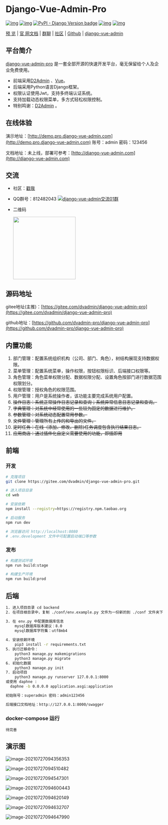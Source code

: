 # Django-Vue-Admin-Pro

[![img](https://img.shields.io/badge/license-MIT-blue.svg)](https://gitee.com/liqianglog/django-vue-admin/blob/master/LICENSE)  [![img](https://img.shields.io/badge/python-%3E=3.6.x-green.svg)](https://python.org/)  [![PyPI - Django Version badge](https://img.shields.io/badge/django%20versions-3.2-blue)](https://docs.djangoproject.com/zh-hans/3.2/) [![img](https://img.shields.io/badge/node-%3E%3D%2012.0.0-brightgreen)](https://nodejs.org/zh-cn/) [![img](https://gitee.com/dvadmin/django-vue-admin-pro/badge/star.svg?theme=dark)](https://gitee.com/dvadmin/django-vue-admin-pro)

[预 览](https://demo.django-vue-admin.com) | [官 网文档](https://www.django-vue-admin.com) | [群聊](https://qm.qq.com/cgi-bin/qm/qr?k=fOdnHhC8DJlRHGYSnyhoB8P5rgogA6Vs&jump_from=webapi) | [社区](https://bbs.django-vue-admin.com/) | [Github](https://github.com/liqianglog/django-vue-admin) | [django-vue-admin](https://gitee.com/dvadmin/django-vue-admin-pro/)

## 平台简介

[django-vue-admin-pro](https://gitee.com/dvadmin/django-vue-admin-pro) 是一套全部开源的快速开发平台，毫无保留给个人及企业免费使用。

* 前端采用[D2Admin](https://github.com/d2-projects/d2-admin) 、[Vue](https://cn.vuejs.org/)。
* 后端采用Python语言Django框架。
* 权限认证使用Jwt，支持多终端认证系统。
* 支持加载动态权限菜单，多方式轻松权限控制。
* 特别鸣谢：[D2Admin](https://github.com/d2-projects/d2-admin) 。

## 在线体验

演示地址：[http://demo.pro.django-vue-admin.com](http://demo.pro.django-vue-admin.com) 账号：admin 密码：123456

文档地址：未上线，部署可参考：[http://django-vue-admin.com](http://django-vue-admin.com)

## 交流

- 社区：[戳我](https://bbs.django-vue-admin.com)

- QQ群号：812482043 <a target="_blank" href="https://qm.qq.com/cgi-bin/qm/qr?k=fOdnHhC8DJlRHGYSnyhoB8P5rgogA6Vs&jump_from=webapi"><img border="0" src="//pub.idqqimg.com/wpa/images/group.png" alt="django-vue-admin交流01群" title="django-vue-admin交流01群"></a>

- 二维码

  <img src='https://gitee.com/liqianglog/django-vue-admin/raw/master/dvadmin-ui/src/assets/images/qq.jpg' width='200'>

## 源码地址

gitee地址(主推)：[https://gitee.com/dvadmin/django-vue-admin-pro](https://gitee.com/dvadmin/django-vue-admin-pro)

github地址：[https://github.com/dvadmin-pro/django-vue-admin-pro](https://github.com/dvadmin-pro/django-vue-admin-pro)

## 内置功能

1.  部门管理：配置系统组织机构（公司、部门、角色），树结构展现支持数据权限。
2.  菜单管理：配置系统菜单，操作权限，按钮权限标识、后端接口权限等。
3.  角色管理：角色菜单权限分配、数据权限分配、设置角色按部门进行数据范围权限划分。
4.  权限管理：授权角色的权限范围。
5.  用户管理：用户是系统操作者，该功能主要完成系统用户配置。
6.  ~~操作日志：系统正常操作日志记录和查询；系统异常信息日志记录和查询。~~
7.  ~~字典管理：对系统中经常使用的一些较为固定的数据进行维护。~~
8.  ~~参数管理：对系统动态配置常用参数。~~
9.  ~~文件管理：管理所有上传的和导出的文件。~~
10.  ~~定时任务：在线（添加、修改、删除)任务调度包含执行结果日志。~~
11.  ~~应用商店：通过插件化自定义需要使用的功能，即插即用~~



## 前端

### 	开发

```bash
# 克隆项目
git clone https://gitee.com/dvadmin/django-vue-admin-pro.git

# 进入项目目录
cd web

# 安装依赖
npm install --registry=https://registry.npm.taobao.org

# 启动服务
npm run dev

# 浏览器访问 http://localhost:8080
# .env.development 文件中可配置启动端口等参数
```

### 	发布

```bash
# 构建测试环境
npm run build:stage

# 构建生产环境
npm run build:prod
```

## 后端

~~~bash
1. 进入项目目录 cd backend
2. 在项目根目录中，复制 ./conf/env.example.py 文件为一份新的到 ./conf 文件夹下，并重命名为 env.py

3. 在 env.py 中配置数据库信息
	mysql数据库版本建议：8.0
	mysql数据库字符集：utf8mb4
	
4. 安装依赖环境
	pip3 install -r requirements.txt
5. 执行迁移命令：
	python3 manage.py makemigrations
	python3 manage.py migrate
6. 初始化数据
	python3 manage.py init
7. 启动项目
	python3 manage.py runserver 127.0.0.1:8000
或使用 daphne :
  daphne -b 0.0.0.0 application.asgi:application

初始账号：superadmin 密码：admin123456

后端接口文档地址：http://127.0.0.1:8000/swagger
~~~

### docker-compose 运行

~~~shell
待完善
~~~



## 演示图

![image-20210727094356353](https://gitee.com/liqianglog/pic/raw/master/master/image-20210727094356353.png)

![image-20210727094510482](https://gitee.com/liqianglog/pic/raw/master/master/image-20210727094510482.png)

![image-20210727094547301](https://gitee.com/liqianglog/pic/raw/master/master/image-20210727094547301.png)

![image-20210727094600443](https://gitee.com/liqianglog/pic/raw/master/master/image-20210727094600443.png)

![image-20210727094620149](https://gitee.com/liqianglog/pic/raw/master/master/image-20210727094620149.png)

![image-20210727094632707](https://gitee.com/liqianglog/pic/raw/master/master/image-20210727094632707.png)

![image-20210727094647990](https://gitee.com/liqianglog/pic/raw/master/master/image-20210727094647990.png)
